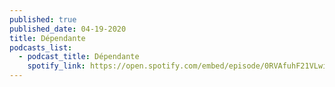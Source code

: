 ```yaml
---
published: true
published_date: 04-19-2020
title: Dépendante
podcasts_list:
  - podcast_title: Dépendante
    spotify_link: https://open.spotify.com/embed/episode/0RVAfuhF21VLwihT2GB6aU
---
```

